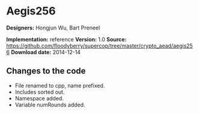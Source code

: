 # Aegis256

**Designers:** Hongjun Wu, Bart Preneel

**Implementation:** reference
**Version:** 1.0
**Source:** https://github.com/floodyberry/supercop/tree/master/crypto_aead/aegis256
**Download date:** 2014-12-14

## Changes to the code

* File renamed to cpp, name prefixed.
* Includes sorted out.
* Namespace added.
* Variable numRounds added.
